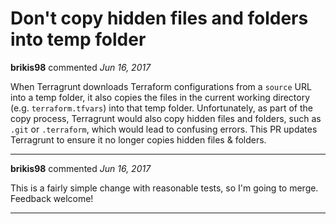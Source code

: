 # Don't copy hidden files and folders into temp folder

**brikis98** commented *Jun 16, 2017*

When Terragrunt downloads Terraform configurations from a `source` URL into a temp folder, it also copies the files in the current working directory (e.g. `terraform.tfvars`) into that temp folder. Unfortunately, as part of the copy process, Terragrunt would also copy hidden files and folders, such as `.git` or `.terraform`, which would lead to confusing errors. This PR updates Terragrunt to ensure it no longer copies hidden files & folders.
<br />
***


**brikis98** commented *Jun 16, 2017*

This is a fairly simple change with reasonable tests, so I'm going to merge. Feedback welcome!
***

